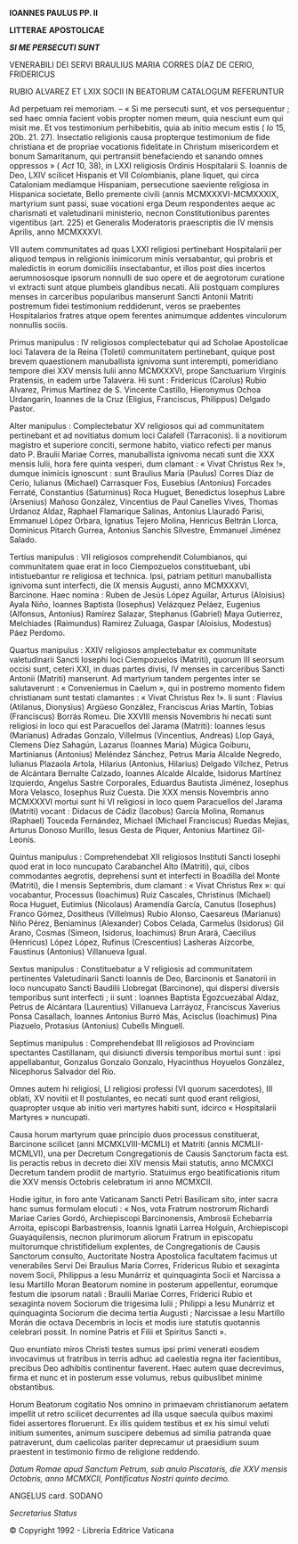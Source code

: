 **IOANNES PAULUS PP. II**

**LITTERAE** **APOSTOLICAE**

***SI ME PERSECUTI SUNT***

VENERABILI DEI SERVI BRAULIUS MARIA CORRES DÍAZ DE CERIO, FRIDERICUS

RUBIO ALVAREZ ET LXIX SOCII IN BEATORUM CATALOGUM REFERUNTUR

Ad perpetuam rei memoriam. – « Si me persecuti sunt, et vos persequentur ; sed haec omnia facient vobis propter nomen meum, quia nesciunt eum qui misit me. Et vos testimonium perhibebitis, quia ab initio mecum estis ( *Io* 15, 20b. 21. 27). Insectatio religionis causa propterque testimonium de fide christiana et de propriae vocationis fidelitate in Christum misericordem et bonum Samaritanum, qui pertransiit benefaciendo et sanando omnes oppressos » ( *Act* 10, 38), in LXXI religiosis Ordinis Hospitalarii S. Ioannis de Deo, LXIV scilicet Hispanis et VII Colombianis, plane liquet, qui circa Cataloniam mediamque Hispaniam, persecutione saeviente religiosa in Hispanica societate, Bello premente civili (annis MCMXXXVI-MCMXXXIX, martyrium sunt passi, suae vocationi erga Deum respondentes aeque ac charismati et valetudinarii ministerio, necnon Constitutionibus parentes vigentibus (art. 225) et Generalis Moderatoris praescriptis die IV mensis Aprilis, anno MCMXXXVI.

VII autem communitates ad quas LXXI religiosi pertinebant Hospitalarii per aliquod tempus in religionis inimicorum minis versabantur, qui probris et maledictis in eorum domiciliis insectabantur, et illos post dies incertos aerumnososque ipsorum nonnulli de suo opere et de aegrotorum curatione vi extracti sunt atque plumbeis glandibus necati. Alii postquam complures menses in carceribus popularibus manserunt Sancti Antonii Matriti postremum fidei testimonium reddiderunt, veros se praebentes Hospitalarios fratres atque opem ferentes animumque addentes vinculorum nonnullis sociis.

Primus manipulus : IV religiosos complectebatur qui ad Scholae Apostolicae loci Talavera de la Reina (Toleti) communitatem pertinebant, quique post brevem quaestionem manuballista ignivoma sunt interempti, pomeridiano tempore diei XXV mensis Iulii anno MCMXXXVI, prope Sanctuarium Virginis Pratensis, in eadem urbe Talavera. Hi sunt : Fridericus (Carolus) Rubio Alvarez, Primus Martínez de S. Vincente Castillo, Hieronymus Ochoa Urdangarin, Ioannes de la Cruz (Eligius, Franciscus, Philippus) Delgado Pastor.

Alter manipulus : Complectebatur XV religiosos qui ad communitatem pertinebant et ad novitiatus domum loci Calafell (Tarraconis). Ii a novitiorum magistro et superiore conciti, sermone habito, viatico refecti per manus dato P. Braulii Mariae Corres, manuballista ignivoma necati sunt die XXX mensis Iulii, hora fere quinta vesperi, dum clamant : « Vivat Christus Rex !», dumque inimicis ignoscunt : sunt Braulius Maria (Paulus) Corres Díaz de Cerio, Iulianus (Michael) Carrasquer Fos, Eusebius (Antonius) Forcades Ferraté, Constantius (Saturninus) Roca Huguet, Benedictus Iosephus Labre (Arsenius) Mañoso González, Vincentius de Paul Canelles Vives, Thomas Urdanoz Aldaz, Raphael Flamarique Salinas, Antonius Llauradó Parisi, Emmanuel López Orbara, Ignatius Tejero Molina, Henricus Beltrán Llorca, Dominicus Pitarch Gurrea, Antonius Sanchis Silvestre, Emmanuel Jiménez Salado.

Tertius manipulus : VII religiosos comprehendit Columbianos, qui communitatem quae erat in loco Ciempozuelos constituebant, ubi intistuebantur re religiosa et technica. Ipsi, patriam petituri manuballista ignivoma sunt interfecti, die IX mensis Augusti, anno MCMXXXVI, Barcinone. Haec nomina : Ruben de Jesús López Aguilar, Arturus (Aloisius) Ayala Niño, Ioannes Baptista (Iosephus) Velázquez Peláez, Eugenius (Alfonsus, An­tonius) Ramírez Salazar, Stephanus (Gabriel) Maya Gutierrez, Melchiades (Raimundus) Ramirez Zuluaga, Gaspar (Aloisius, Modestus) Páez Perdomo.

Quartus manipulus : XXIV religiosos amplectebatur ex communitate valetudinarii Sancti Iosephi loci Ciempozuelos (Matriti), quorum III seorsum occisi sunt, ceteri XXI, in duas partes divisi, IV menses in carceribus Sancti Antonii (Matriti) manserunt. Ad martyrium tandem pergentes inter se salutaverunt : « Conveniemus in Caelum », qui in postremo momento fidem christianam sunt testati clamantes : « Vivat Christus Rex !». Ii sunt : Flavius (Atilanus, Dionysius) Argüeso González, Franciscus Arias Martín, Tobias (Franciscus) Borrás Romeu. Die XXVIII mensis Novembris hi necati sunt religiosi in loco qui est Paracuellos del Jarama (Matriti): Ioannes Iesus (Marianus) Adradas Gonzalo, Villelmus (Vincentius, Andreas) Llop Gayá, Clemens Díez Sahagún, Lazarus (Ioannes Maria) Múgica Goiburu, Martinianus (Antonius) Meléndez Sánchez, Petrus Maria Alcalde Negredo, Iulianus Plazaola Artola, Hilarius (Antonius, Hilarius) Delgado Vílchez, Petrus de Alcántara Bernalte Calzado, Ioannes Alcalde Alcalde, Isidorus Martínez Izquierdo, Angelus Sastre Corporales, Eduardus Bautista Jiménez, Iosephus Mora Velasco, Iosephus Ruiz Cuesta. Die XXX mensis Novembris anno MCMXXXVI mortui sunt hi VI religiosi in loco quem Paracuellos del Jarama (Matriti) vocant : Didacus de Cádiz (Iacobus) García Molina, Romanus (Raphael) Touceda Fernández, Michael (Michael Franciscus) Ruedas Mejías, Arturus Donoso Murillo, Iesus Gesta de Piquer, Antonius Martinez Gil-Leonis.

Quintus manipulus : Comprehendebat XII religiosos Instituti Sancti Iosephi quod erat in loco nuncupato Carabanchel Alto (Matriti), qui, cibos commodantes aegrotis, deprehensi sunt et interfecti in Boadilla del Monte (Matriti), die I mensis Septembris, dum clamant : « Vivat Christus Rex »: qui vocabantur, Processus (Ioachimus) Ruiz Cascales, Christinus (Michael) Roca Huguet, Eutimius (Nicolaus) Aramendía García, Canutus (Iosephus) Franco Gómez, Dositheus (Villelmus) Rubio Alonso, Caesareus (Marianus) Niño Pérez, Beniaminus (Alexander) Cobos Celada, Carmelus (Isidorus) Gil Arano, Cosmas (Simeon, Isidorus, Ioachimus) Brun Arará, Caecilius (Henricus) López López, Rufinus (Crescentius) Lasheras Aizcorbe, Faustinus (Antonius) Villanueva Igual.

Sextus manipulus : Constituebatur a V religiosis ad communitatem pertinentes Valetudinarii Sancti Ioannis de Deo, Barcinonis et Sanatorii in loco nuncupato Sancti Baudilii Llobregat (Barcinone), qui dispersi diversis temporibus sunt interfecti ; ii sunt : Ioannes Baptista Egozcuezábal Aldaz, Petrus de Alcántara (Laurentius) Villanueva Larráyoz, Franciscus Xaverius Ponsa Casallach, Ioannes Antonius Burró Más, Acisclus (Ioachimus) Pina Piazuelo, Protasius (Antonius) Cubells Minguell.

Septimus manipulus : Comprehendebat III religiosos ad Provinciam spectantes Castillanam, qui disiuncti diversis temporibus mortui sunt : ipsi appellabantur, Gonzalus Gonzalo Gonzalo, Hyacinthus Hoyuelos González, Nicephorus Salvador del Río.

Omnes autem hi religiosi, LI religiosi professi (VI quorum sacerdotes), III oblati, XV novitii et II postulantes, eo necati sunt quod erant religiosi, quapropter usque ab initio veri martyres habiti sunt, idcirco « Hospitalarii Martyres » nuncupati.

Causa horum martyrum quae principio duos processus constituerat, Barcinone scilicet (anni MCMXLVIII-MCMLI) et Matriti (annis MCMLII-MCMLVI), una per Decretum Congregationis de Causis Sanctorum facta est. Iis peractis rebus in decreto diei XIV mensis Maii statutis, anno MCMXCI Decretum tandem prodiit de martyrio. Statuimus ergo beatificationis ritum die XXV mensis Octobris celebratum iri anno MCMXCII.

Hodie igitur, in foro ante Vaticanam Sancti Petri Basilicam sito, inter sacra hanc sumus formulam elocuti : « Nos, vota Fratrum nostrorum Richardi Mariae Caries Gordó, Archiepiscopi Barcinonensis, Ambrosii Echebarría Arroita, episcopi Barbastrensis, Ioannis Ignatii Larrea Holguín, Archiepiscopi Guayaquilensis, necnon plurimorum aliorum Fratrum in episcopatu multorumque christifidelium explentes, de Congregationis de Causis Sanctorum consulto, Auctoritate Nostra Apostolica facultatem facimus ut venerabiles Servi Dei Braulius Maria Corres, Fridericus Rubio et sexaginta novem Socii, Philippus a Iesu Munárriz et quinquaginta Socii et Narcissa a Iesu Martillo Moran Beatorum nomine in posterum appellentur, eorumque festum die ipsorum natali : Braulii Mariae Corres, Friderici Rubio et sexaginta novem Sociorum die trigesima Iulii ; Philippi a Iesu Munárriz et quinquaginta Sociorum die decima tertia Augusti ; Narcissae a Iesu Martillo Morán die octava Decembris in locis et modis iure statutis quotannis celebrari possit. In nomine Patris et Filii et Spiritus Sancti ».

Quo enuntiato miros Christi testes sumus ipsi primi venerati eosdem invocavimus ut fratribus in terris adhuc ad caelestia regna iter facientibus, precibus Deo adhibitis continentur faverent. Haec autem quae decrevimus, firma et nunc et in posterum esse volumus, rebus quibuslibet minime obstantibus.

Horum Beatorum cogitatio Nos omnino in primaevam christianorum aetatem impellit ut retro scilicet decurrentes ad illa usque saecula quibus maximi fidei assertores floruerunt. Ex illis quidem testibus et ex his simul veluti initium sumentes, animum suscipere debemus ad similia patranda quae patraverunt, dum caelicolas pariter deprecamur ut praesidium suum praestent in testimonio firmo de religione reddendo.

*Datum Romae apud Sanctum Petrum, sub anulo Piscatoris, die XXV mensis Octobris, anno MCMXCII, Pontificatus Nostri quinto decimo.*

ANGELUS card. SODANO

*Secretarius Status*

© Copyright 1992 - Libreria Editrice Vaticana